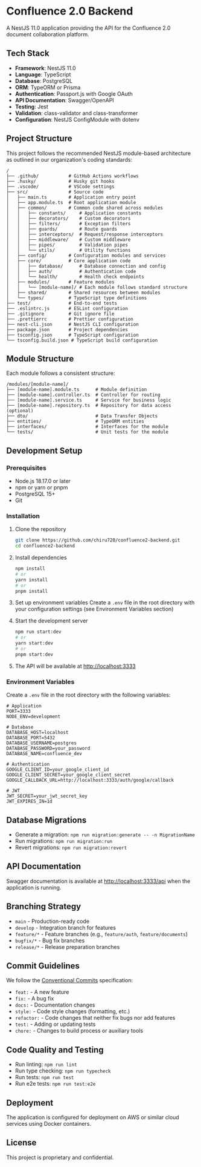 # Confluence 2.0 Backend

A NestJS 11.0 application providing the API for the Confluence 2.0 document collaboration platform.

## Tech Stack

- **Framework**: NestJS 11.0
- **Language**: TypeScript
- **Database**: PostgreSQL
- **ORM**: TypeORM or Prisma
- **Authentication**: Passport.js with Google OAuth
- **API Documentation**: Swagger/OpenAPI
- **Testing**: Jest
- **Validation**: class-validator and class-transformer
- **Configuration**: NestJS ConfigModule with dotenv

## Project Structure

This project follows the recommended NestJS module-based architecture as outlined in our organization's coding standards:

```
/
├── .github/           # GitHub Actions workflows
├── .husky/            # Husky git hooks
├── .vscode/           # VSCode settings
├── src/               # Source code
│   ├── main.ts        # Application entry point
│   ├── app.module.ts  # Root application module
│   ├── common/        # Common code shared across modules
│   │   ├── constants/     # Application constants
│   │   ├── decorators/    # Custom decorators
│   │   ├── filters/       # Exception filters
│   │   ├── guards/        # Route guards
│   │   ├── interceptors/  # Request/response interceptors
│   │   ├── middleware/    # Custom middleware
│   │   ├── pipes/         # Validation pipes
│   │   └── utils/         # Utility functions
│   ├── config/        # Configuration modules and services
│   ├── core/          # Core application code
│   │   ├── database/      # Database connection and config
│   │   ├── auth/          # Authentication code
│   │   └── health/        # Health check endpoints
│   ├── modules/       # Feature modules
│   │   └── [module-name]/ # Each module follows standard structure
│   ├── shared/        # Shared resources between modules
│   └── types/         # TypeScript type definitions
├── test/              # End-to-end tests
├── .eslintrc.js       # ESLint configuration
├── .gitignore         # Git ignore file
├── .prettierrc        # Prettier configuration
├── nest-cli.json      # NestJS CLI configuration
├── package.json       # Project dependencies
├── tsconfig.json      # TypeScript configuration
└── tsconfig.build.json # TypeScript build configuration
```

## Module Structure

Each module follows a consistent structure:

```
/modules/[module-name]/
├── [module-name].module.ts      # Module definition
├── [module-name].controller.ts  # Controller for routing
├── [module-name].service.ts     # Service for business logic
├── [module-name].repository.ts  # Repository for data access (optional)
├── dto/                         # Data Transfer Objects
├── entities/                    # TypeORM entities
├── interfaces/                  # Interfaces for the module
└── tests/                       # Unit tests for the module
```

## Development Setup

### Prerequisites

- Node.js 18.17.0 or later
- npm or yarn or pnpm
- PostgreSQL 15+
- Git

### Installation

1. Clone the repository
   ```bash
   git clone https://github.com/chiru720/confluence2-backend.git
   cd confluence2-backend
   ```

2. Install dependencies
   ```bash
   npm install
   # or
   yarn install
   # or
   pnpm install
   ```

3. Set up environment variables
   Create a `.env` file in the root directory with your configuration settings (see Environment Variables section)

4. Start the development server
   ```bash
   npm run start:dev
   # or
   yarn start:dev
   # or
   pnpm start:dev
   ```

5. The API will be available at [http://localhost:3333](http://localhost:3333)

### Environment Variables

Create a `.env` file in the root directory with the following variables:

```
# Application
PORT=3333
NODE_ENV=development

# Database
DATABASE_HOST=localhost
DATABASE_PORT=5432
DATABASE_USERNAME=postgres
DATABASE_PASSWORD=your_password
DATABASE_NAME=confluence_dev

# Authentication
GOOGLE_CLIENT_ID=your_google_client_id
GOOGLE_CLIENT_SECRET=your_google_client_secret
GOOGLE_CALLBACK_URL=http://localhost:3333/auth/google/callback

# JWT
JWT_SECRET=your_jwt_secret_key
JWT_EXPIRES_IN=1d
```

## Database Migrations

- Generate a migration: `npm run migration:generate -- -n MigrationName`
- Run migrations: `npm run migration:run`
- Revert migrations: `npm run migration:revert`

## API Documentation

Swagger documentation is available at [http://localhost:3333/api](http://localhost:3333/api) when the application is running.

## Branching Strategy

- `main` - Production-ready code
- `develop` - Integration branch for features
- `feature/*` - Feature branches (e.g., `feature/auth`, `feature/documents`)
- `bugfix/*` - Bug fix branches
- `release/*` - Release preparation branches

## Commit Guidelines

We follow the [Conventional Commits](https://www.conventionalcommits.org/) specification:

- `feat:` - A new feature
- `fix:` - A bug fix
- `docs:` - Documentation changes
- `style:` - Code style changes (formatting, etc.)
- `refactor:` - Code changes that neither fix bugs nor add features
- `test:` - Adding or updating tests
- `chore:` - Changes to build process or auxiliary tools

## Code Quality and Testing

- Run linting: `npm run lint`
- Run type checking: `npm run typecheck`
- Run tests: `npm run test`
- Run e2e tests: `npm run test:e2e`

## Deployment

The application is configured for deployment on AWS or similar cloud services using Docker containers.

## License

This project is proprietary and confidential.